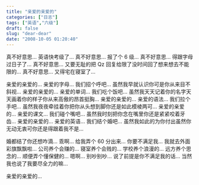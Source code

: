```yaml
---
title: "亲爱的亲爱的"
categories: ["日志"]
tags: ["英语","六级"]
draft: false
slug: "dear-dear"
date: "2008-10-05 01:20:40"
---
```


真不好意思... 英语快考级了... 
真不好意思... 报了个 6 级... 
真不好意思... 得跟字母过日子了... 
真不好意思... 又要无耻的把 Qz 回复给限了没时间回了想来想去不能限的... 
真不好意思... 又得宅在寝室了... 

亲爱的亲爱的... 亲爱的字母... 我们招个呼吧... 虽然我早就认识你可是你从来目不斜视... 
亲爱的亲爱的... 亲爱的单词... 我们吃个饭吧... 虽然我天天记着你的名字天天画着你的样子你从来高傲的昂首挺胸... 
亲爱的亲爱的... 亲爱的语法... 我们拉个手吧... 虽然我夜夜牵挂着你把你从头想到脚你还是如此模棱两可... 
亲爱的亲爱的... 亲爱的课文... 我们碰个嘴吧... 虽然我时刻把你念在嘴里你还是紧紧咬着牙齿... 
亲爱的亲爱的... 亲爱的英语... 我们结个婚吧... 虽然我如此的为你付出虽然你无动无衷可你还是得跟着我不是... 

婚都结了你还想咋滴... 乖啊... 给我弄个 60 分出来... 你要不满足我... 我就去外面彩旗飘飘啦... 
公司养个会赚的... 
寝室养个会贱的... 
学校养个浪漫的... 
远方养个思念的... 
顺便弄个懂保健的... 
嗯啊... 别吵别吵... 说了前提是你不满足我的话... 当然我也说了我要尽全力的嘛... 

亲爱的亲爱的... 

